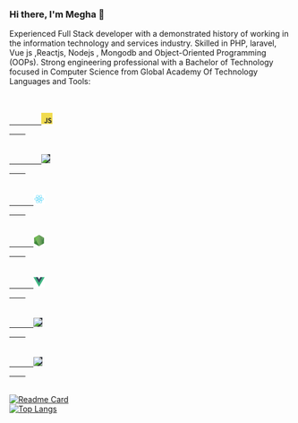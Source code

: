 ### Hi there, I'm Megha 👋

Experienced Full Stack developer with a demonstrated history of working in the information technology and services industry. Skilled in PHP, laravel, Vue js ,Reactjs, Nodejs , Mongodb and Object-Oriented Programming (OOPs). Strong engineering professional with a Bachelor of Technology focused in Computer Science from Global Academy Of Technology
Languages and Tools:

<p>
  <code>
    <a target="_blank" rel="noopener noreferrer" href="https://raw.githubusercontent.com/github/explore/80688e429a7d4ef2fca1e82350fe8e3517d3494d/topics/javascript/javascript.png">
        <img height="20" src="https://raw.githubusercontent.com/github/explore/80688e429a7d4ef2fca1e82350fe8e3517d3494d/topics/javascript/javascript.png" style="max-width:100%;    background-color: #2f333a;">
    </a>
  </code>
  &nbsp;&nbsp;
  <code>
    <a target="_blank" rel="noopener noreferrer" href="https://raw.githubusercontent.com/rhoit/mode-icons/dump/icons/php.png">
        <img height="20" src="https://raw.githubusercontent.com/rhoit/mode-icons/dump/icons/php.png" style="max-width:100%; background-color: #2f333a;">
    </a>
  </code>
   &nbsp;&nbsp;
  <code>
    <a target="_blank" rel="noopener noreferrer" href="https://raw.githubusercontent.com/github/explore/80688e429a7d4ef2fca1e82350fe8e3517d3494d/topics/react/react.png">
      <img height="20" src="https://raw.githubusercontent.com/github/explore/80688e429a7d4ef2fca1e82350fe8e3517d3494d/topics/react/react.png" style="max-width:100%; background-color: #2f333a;">
    </a>
  </code>
   &nbsp;&nbsp;
  <code>
    <a target="_blank" rel="noopener noreferrer" href="https://raw.githubusercontent.com/github/explore/80688e429a7d4ef2fca1e82350fe8e3517d3494d/topics/nodejs/nodejs.png">
      <img height="20" src="https://raw.githubusercontent.com/github/explore/80688e429a7d4ef2fca1e82350fe8e3517d3494d/topics/nodejs/nodejs.png" style="max-width:100%;background-color: #2f333a;">
    </a>
  </code>
   &nbsp;&nbsp;
  <code>
    <a target="_blank" rel="noopener noreferrer" href="https://raw.githubusercontent.com/github/explore/80688e429a7d4ef2fca1e82350fe8e3517d3494d/topics/vue/vue.png">
      <img height="20" src="https://raw.githubusercontent.com/github/explore/80688e429a7d4ef2fca1e82350fe8e3517d3494d/topics/vue/vue.png" style="max-width:100%;background-color: #2f333a;">
    </a>
  </code>
   &nbsp;&nbsp;
  <code>
    <a target="_blank" rel="noopener noreferrer" href="https://raw.githubusercontent.com/rhoit/mode-icons/dump/icons/html.png">
      <img height="20" src="https://raw.githubusercontent.com/rhoit/mode-icons/dump/icons/html.png" style="max-width:100%; background-color: #2f333a;">
    </a>
  </code>
   &nbsp;&nbsp;
  <code>
    <a target="_blank" rel="noopener noreferrer" href="https://raw.githubusercontent.com/rhoit/mode-icons/dump/icons/css.png">
      <img height="20" src="https://raw.githubusercontent.com/rhoit/mode-icons/dump/icons/css.png" style="max-width:100%;background-color: #2f333a;">
    </a>
  </code>
</p>

[![Readme Card](https://github-readme-stats.vercel.app/api?username=meghabm07&show_icons=true&title_color=fff&icon_color=79ff97&text_color=9f9f9f&bg_color=0c0f14)](https://github.com/anuraghazra/github-readme-stats)
</br>
[![Top Langs](https://github-readme-stats.vercel.app/api/top-langs/?username=meghabm07&layout=compact&show_icons=true&title_color=fff&icon_color=79ff97&text_color=9f9f9f&bg_color=0c0f14)](https://github.com/anuraghazra/github-readme-stats)
